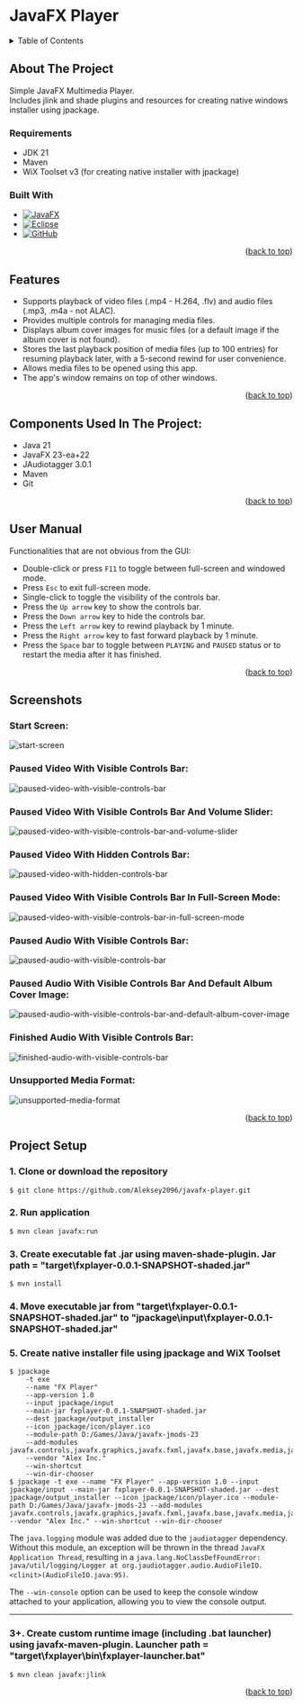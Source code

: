 <a name="readme-top"></a>

# JavaFX Player

<!-- TABLE OF CONTENTS -->
<details>
  <summary>Table of Contents</summary>
  <ol>
    <li>
      <a href="#about-the-project">About The Project</a>
      <ul>
        <li><a href="#requirements">Requirements</a></li>
      </ul>
      <ul>
        <li><a href="#built-with">Built With</a></li>
      </ul>
    </li>
    <li><a href="#features">Features</a></li>
    <li><a href="#components-used-in-the-project">Components Used In The Project</a></li>
    <li><a href="#user-manual">User Manual</a></li>
    <li><a href="#screenshots">Screenshots</a></li>
    <li><a href="#project-setup">Project Setup</a></li>
  </ol>
</details>

## About The Project

Simple JavaFX Multimedia Player.\
Includes jlink and shade plugins and resources for creating native windows installer using jpackage.

### Requirements

* JDK 21
* Maven
* WiX Toolset v3 (for creating native installer with jpackage)

### Built With

* [![JavaFX][JavaFX.com]][JavaFX-url]
* [![Eclipse][Eclipse.com]][Eclipse-url]
* [![GitHub][GitHub.com]][GitHub-url]

<p align="right">(<a href="#readme-top">back to top</a>)</p>

## Features

- Supports playback of video files (.mp4 - H.264, .flv) and audio files (.mp3, .m4a - not ALAC).
- Provides multiple controls for managing media files.
- Displays album cover images for music files (or a default image if the album cover is not found).
- Stores the last playback position of media files (up to 100 entries) for resuming playback later, with a 5-second rewind for user convenience.
- Allows media files to be opened using this app.
- The app's window remains on top of other windows.

<p align="right">(<a href="#readme-top">back to top</a>)</p>

## Components Used In The Project:

- Java 21
- JavaFX 23-ea+22
- JAudiotagger 3.0.1
- Maven
- Git

<p align="right">(<a href="#readme-top">back to top</a>)</p>

## User Manual

Functionalities that are not obvious from the GUI:

- Double-click or press `F11` to toggle between full-screen and windowed mode.
- Press `Esc` to exit full-screen mode.
- Single-click to toggle the visibility of the controls bar.
- Press the `Up arrow` key to show the controls bar.
- Press the `Down arrow` key to hide the controls bar.
- Press the `Left arrow` key to rewind playback by 1 minute.
- Press the `Right arrow` key to fast forward playback by 1 minute.
- Press the `Space` bar to toggle between `PLAYING` and `PAUSED` status or to restart the media after it has finished.

<p align="right">(<a href="#readme-top">back to top</a>)</p>

## Screenshots

### Start Screen:

![start-screen]

### Paused Video With Visible Controls Bar:

![paused-video-with-visible-controls-bar]

### Paused Video With Visible Controls Bar And Volume Slider:

![paused-video-with-visible-controls-bar-and-volume-slider]

### Paused Video With Hidden Controls Bar:

![paused-video-with-hidden-controls-bar]

### Paused Video With Visible Controls Bar In Full-Screen Mode:

![paused-video-with-visible-controls-bar-in-full-screen-mode]

### Paused Audio With Visible Controls Bar:

![paused-audio-with-visible-controls-bar]

### Paused Audio With Visible Controls Bar And Default Album Cover Image:

![paused-audio-with-visible-controls-bar-and-default-album-cover-image]

### Finished Audio With Visible Controls Bar:

![finished-audio-with-visible-controls-bar]

### Unsupported Media Format:

![unsupported-media-format]

<p align="right">(<a href="#readme-top">back to top</a>)</p>

## Project Setup

### 1. Clone or download the repository
```
$ git clone https://github.com/Aleksey2096/javafx-player.git
```

### 2. Run application
```
$ mvn clean javafx:run
```

### 3. Create executable fat .jar using maven-shade-plugin. Jar path = "target\fxplayer-0.0.1-SNAPSHOT-shaded.jar"
```
$ mvn install
```

### 4. Move executable jar from "target\fxplayer-0.0.1-SNAPSHOT-shaded.jar" to "jpackage\input\fxplayer-0.0.1-SNAPSHOT-shaded.jar"

### 5. Create native installer file using jpackage and WiX Toolset
```
$ jpackage 
	-t exe 
	--name "FX Player" 
	--app-version 1.0 
	--input jpackage/input 
	--main-jar fxplayer-0.0.1-SNAPSHOT-shaded.jar 
	--dest jpackage/output_installer 
	--icon jpackage/icon/player.ico 
	--module-path D:/Games/Java/javafx-jmods-23 
	--add-modules javafx.controls,javafx.graphics,javafx.fxml,javafx.base,javafx.media,java.logging 
	--vendor "Alex Inc."
	--win-shortcut
	--win-dir-chooser
$ jpackage -t exe --name "FX Player" --app-version 1.0 --input jpackage/input --main-jar fxplayer-0.0.1-SNAPSHOT-shaded.jar --dest jpackage/output_installer --icon jpackage/icon/player.ico --module-path D:/Games/Java/javafx-jmods-23 --add-modules javafx.controls,javafx.graphics,javafx.fxml,javafx.base,javafx.media,java.logging --vendor "Alex Inc." --win-shortcut --win-dir-chooser
```

The `java.logging` module was added due to the `jaudiotagger` dependency. Without this module, an exception will be thrown in the thread `JavaFX Application Thread`, resulting in a `java.lang.NoClassDefFoundError: java/util/logging/Logger at org.jaudiotagger.audio.AudioFileIO.<clinit>(AudioFileIO.java:95)`.

The `--win-console` option can be used to keep the console window attached to your application, allowing you to view the console output.

***

### 3+. Create custom runtime image (including .bat launcher) using javafx-maven-plugin. Launcher path = "target\fxplayer\bin\fxplayer-launcher.bat"
```
$ mvn clean javafx:jlink
```
<p align="right">(<a href="#readme-top">back to top</a>)</p>

<!-- MARKDOWN LINKS & IMAGES -->

[JavaFX.com]: https://img.shields.io/badge/javafx-%23FF0000.svg?style=for-the-badge&logo=javafx&logoColor=white

[JavaFX-url]: https://openjfx.io/

[Eclipse.com]: https://img.shields.io/badge/Eclipse-FE7A16.svg?style=for-the-badge&logo=Eclipse&logoColor=white

[Eclipse-url]: https://www.eclipse.org/

[GitHub.com]: https://img.shields.io/badge/github-%23121011.svg?style=for-the-badge&logo=github&logoColor=white

[GitHub-url]: https://github.com/

[start-screen]:project-info/start_screen.png

[paused-video-with-visible-controls-bar]:project-info/paused_video_with_visible_controls_bar.png

[paused-video-with-visible-controls-bar-and-volume-slider]:project-info/paused_video_with_visible_controls_bar_and_volume_slider.png

[paused-video-with-hidden-controls-bar]:project-info/paused_video_with_hidden_controls_bar.png

[paused-video-with-visible-controls-bar-in-full-screen-mode]:project-info/paused_video_with_visible_controls_bar_in_full_screen_mode.png

[paused-audio-with-visible-controls-bar]:project-info/paused_audio_with_visible_controls_bar.png

[paused-audio-with-visible-controls-bar-and-default-album-cover-image]:project-info/paused_audio_with_visible_controls_bar_and_default_album_cover_image.png

[finished-audio-with-visible-controls-bar]:project-info/finished_audio_with_visible_controls_bar.png

[unsupported-media-format]:project-info/unsupported_media_format.png
